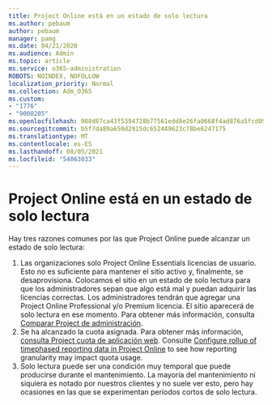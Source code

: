 ```yaml
---
title: Project Online está en un estado de solo lectura
ms.author: pebaum
author: pebaum
manager: pamg
ms.date: 04/21/2020
ms.audience: Admin
ms.topic: article
ms.service: o365-administration
ROBOTS: NOINDEX, NOFOLLOW
localization_priority: Normal
ms.collection: Adm_O365
ms.custom:
- "1776"
- "9000205"
ms.openlocfilehash: 988d87ca43f5394728b77561edd8e26fa0668f4ad876a5fcd09cf739092a4d6d
ms.sourcegitcommit: b5f7da89a650d2915dc652449623c78be6247175
ms.translationtype: MT
ms.contentlocale: es-ES
ms.lasthandoff: 08/05/2021
ms.locfileid: "54063033"
---
```

# <a name="project-online-is-in-a-read-only-state"></a>Project Online está en un estado de solo lectura

Hay tres razones comunes por las que Project Online puede alcanzar un estado de solo lectura:

1. Las organizaciones solo Project Online Essentials licencias de usuario. Esto no es suficiente para mantener el sitio activo y, finalmente, se desaprovisiona. Colocamos el sitio en un estado de solo lectura para que los administradores sepan que algo está mal y puedan adquirir las licencias correctas. Los administradores tendrán que agregar una Project Online Professional y/o Premium licencia. El sitio aparecerá de solo lectura en ese momento. Para obtener más información, consulta [Comparar Project de administración](https://products.office.com/project/compare-microsoft-project-management-software?tab=1).
2. Se ha alcanzado la cuota asignada. Para obtener más información, [consulta Project cuota de aplicación web](https://docs.microsoft.com/projectonline/tune-project-online-performance#project-web-app-quota). Consulte [Configure rollup of timephased reporting data in Project Online](https://docs.microsoft.com/ProjectOnline/configure-rollup-of-timephased-reporting-data-in-project-online) to see how reporting granularity may impact quota usage.
3. Solo lectura puede ser una condición muy temporal que puede producirse durante el mantenimiento. La mayoría del mantenimiento ni siquiera es notado por nuestros clientes y no suele ver esto, pero hay ocasiones en las que se experimentan períodos cortos de solo lectura.
